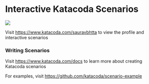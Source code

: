 # Interactive Katacoda Scenarios

[![](http://shields.katacoda.com/katacoda/sauravbhtta/count.svg)](https://www.katacoda.com/sauravbhtta "Get your profile on Katacoda.com")

Visit https://www.katacoda.com/sauravbhtta to view the profile and interactive scenarios

### Writing Scenarios
Visit https://www.katacoda.com/docs to learn more about creating Katacoda scenarios

For examples, visit https://github.com/katacoda/scenario-example

